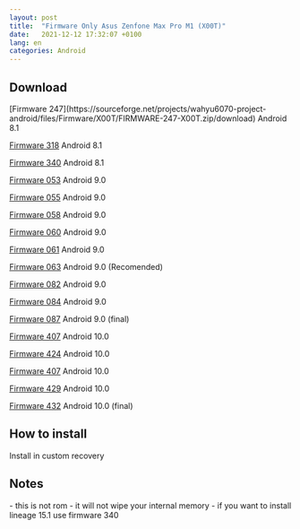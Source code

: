 ```yaml
---
layout: post
title:  "Firmware Only Asus Zenfone Max Pro M1 (X00T)"
date:   2021-12-12 17:32:07 +0100
lang: en
categories: Android
---
```



<h2>Download</h2>
[Firmware 247](https://sourceforge.net/projects/wahyu6070-project-android/files/Firmware/X00T/FIRMWARE-247-X00T.zip/download)
 Android 8.1
  
[Firmware 318](https://sourceforge.net/projects/wahyu6070-project-android/files/Firmware/X00T/FIRMWARE-318-X00T.zip/download)
  Android 8.1
   
  
[Firmware 340](https://sourceforge.net/projects/wahyu6070-project-android/files/Firmware/X00T/FIRMWARE-340-X00T.zip/download)
  Android 8.1
   
[Firmware 053](https://sourceforge.net/projects/wahyu6070-project-android/files/Firmware/X00T/FIRMWARE-053-X00T.zip/download)
  Android 9.0
   
[Firmware 055](https://sourceforge.net/projects/wahyu6070-project-android/files/Firmware/X00T/FIRMWARE-055-X00T.zip/download)
  Android 9.0
   
[Firmware 058](https://sourceforge.net/projects/wahyu6070-project-android/files/Firmware/X00T/FIRMWARE-058-X00T.zip/download)
  Android 9.0
   
[Firmware 060](https://sourceforge.net/projects/wahyu6070-project-android/files/Firmware/X00T/FIRMWARE-060-X00T.zip/download)
  Android 9.0
   
[Firmware 061](https://sourceforge.net/projects/wahyu6070-project-android/files/Firmware/X00T/FIRMWARE-061-X00T.zip/download)
  Android 9.0
   
[Firmware 063](https://sourceforge.net/projects/wahyu6070-project-android/files/Firmware/X00T/FIRMWARE-063-X00T.zip/download)
  Android 9.0 (Recomended)
   
[Firmware 082](https://sourceforge.net/projects/wahyu6070-project-android/files/Firmware/X00T/FIRMWARE-082-X00T.zip/download)
  Android 9.0
     
 [Firmware 084](https://sourceforge.net/projects/wahyu6070-project-android/files/Firmware/X00T/FIRMWARE-084-X00T.zip/download)
  Android 9.0
   
[Firmware 087](https://sourceforge.net/projects/wahyu6070-project-android/files/Firmware/X00T/FIRMWARE-087-X00T.zip/download)
  Android 9.0 (final)
  
[Firmware 407](https://sourceforge.net/projects/wahyu6070-project-android/files/Firmware/X00T/FIRMWARE-407-X00T.zip/download)
  Android 10.0
   
[Firmware 424](https://sourceforge.net/projects/wahyu6070-project-android/files/Firmware/X00T/FIRMWARE-424-X00T.zip/download)
  Android 10.0
   
[Firmware 407](https://sourceforge.net/projects/wahyu6070-project-android/files/Firmware/X00T/FIRMWARE-407-X00T.zip/download)
  Android 10.0
   
[Firmware 429](https://sourceforge.net/projects/wahyu6070-project-android/files/Firmware/X00T/FIRMWARE-429-X00T.zip/download)
  Android 10.0
   
[Firmware 432](https://sourceforge.net/projects/wahyu6070-project-android/files/Firmware/X00T/FIRMWARE-407-X00T.zip/download)
  Android 10.0 (final)
   
  
<h2>How to install</h2>
<p>Install in custom recovery</p>
<h2> Notes </h2>
- this is not rom
- it will not wipe your internal memory
- if you want to install lineage 15.1 use firmware 340
